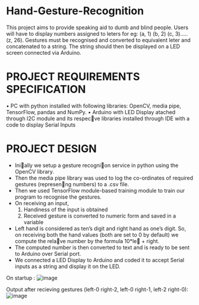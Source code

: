 # Hand-Gesture-Recognition
This project aims to provide speaking aid to dumb and blind people. Users will have to display numbers assigned to leters for eg: (a, 1) (b, 2) (c, 3)….. (z, 26). Gestures must be recognised and converted to equivalent leter and concatenated to a string. The string should then be displayed on a LED screen connected via Arduino.

# PROJECT REQUIREMENTS SPECIFICATION
• PC with python installed with following libraries: OpenCV, media pipe, TensorFlow, pandas and NumPy.
• Arduino with LED Display atached through I2C module and its respec􀆟ve libraries installed through IDE with a code to display Serial Inputs

# PROJECT DESIGN
- Ini􀆟ally we setup a gesture recogni􀆟on service in python using the OpenCV library.
- Then the media pipe library was used to log the co-ordinates of required gestures (represen􀆟ng numbers) to a .csv file.
- Then we used TensorFlow module-based training module to train our program to recognise the gestures.
- On receiving an input,
    1) Handiness of the input is obtained
    2) Received gesture is converted to numeric form and saved in a variable
- Left hand is considered as ten’s digit and right hand as one’s digit. So, on receiving both the hand values (both are set to 0 by default) we compute the rela􀆟ve number by the formula 10*le􀅌 + right.
- The computed number is then converted to text and is ready to be sent to Arduino over Serial port.
- We connected a LED Display to Arduino and coded it to accept Serial inputs as a string and display it on the LED.

On startup :
![image](https://user-images.githubusercontent.com/115579102/234520614-3d653693-cd64-498d-8900-fd452d9884b8.png)

Output after recieving gestures (left-0 right-2, left-0 right-1, left-2 right-0):
![image](https://user-images.githubusercontent.com/115579102/234521007-6d6de708-cc56-4faa-b0d8-09f54d19e581.png)

